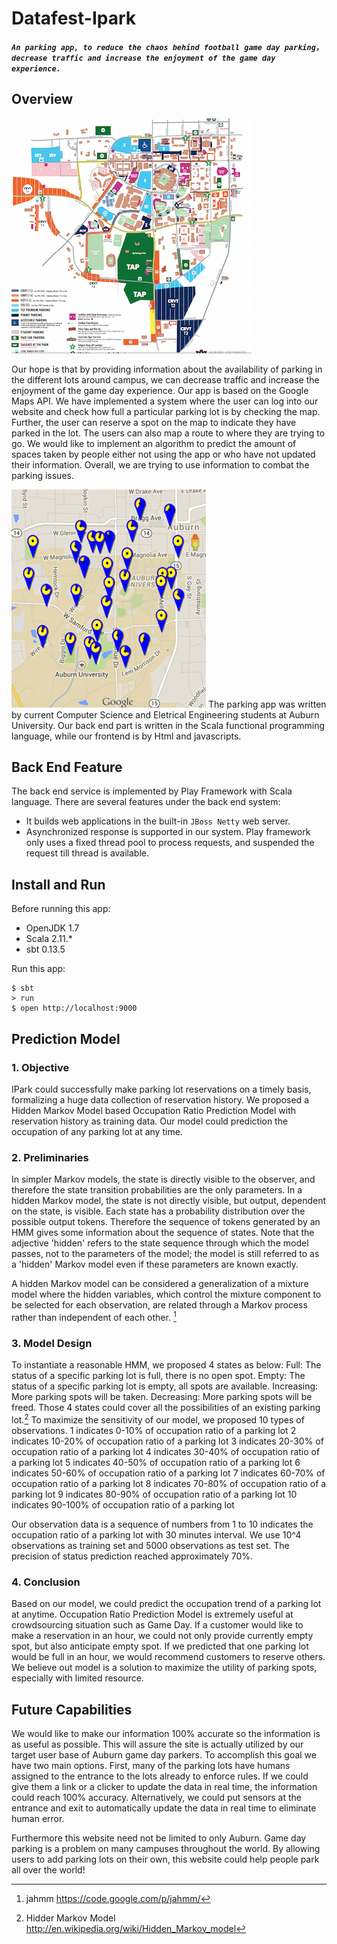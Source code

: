 # Datafest-Ipark

##### `An parking app, to reduce the chaos behind football game day parking，decrease traffic and increase the enjoyment of the game day experience.`

## Overview
![image](app/assets/images/gameday.png)

Our hope is that by providing information about the availability of parking in the different lots around campus, we can decrease traffic and increase the enjoyment of the game day experience. Our app is based on the Google Maps API. We have implemented a system where the user can log into our website and check how full a particular parking lot is by checking the map. Further, the user can reserve a spot on the map to indicate they have parked in the lot. The users can also map a route to where they are trying to go. We would like to implement an algorithm to predict the amount of spaces taken by people either not using the app or who have not updated their information. Overall, we  are trying to use information to combat the parking issues.

![image](app/assets/images/fig2.png)
The parking app was written by current Computer Science and Eletrical Engineering students at Auburn University. Our back end part is written in the Scala functional programming language, while our frontend is by Html and javascripts. 

## Back End Feature
The back end service is implemented by Play Framework with Scala language. There are several features under the back end system:

* It builds web applications in the built-in `JBoss Netty` web server.
* Asynchronized response is supported in our system. Play framework only uses a fixed thread pool to process requests, and suspended the request till thread is available.


## Install and Run
Before running this app:

* OpenJDK 1.7
* Scala 2.11.*
* sbt 0.13.5

Run this app:
```
$ sbt
> run
$ open http://localhost:9000
```

## Prediction Model

### 1. Objective
IPark could successfully make parking lot reservations on a timely basis, formalizing a huge data collection of  reservation history. We proposed a Hidden Markov Model based Occupation Ratio Prediction Model with reservation history as training data. Our model could prediction the occupation of any parking lot at any time.

### 2. Preliminaries
In simpler Markov models, the state is directly visible to the observer, and therefore the state transition probabilities are the only parameters. In a hidden Markov model, the state is not directly visible, but output, dependent on the state, is visible. Each state has a probability distribution over the possible output tokens. Therefore the sequence of tokens generated by an HMM gives some information about the sequence of states. Note that the adjective 'hidden' refers to the state sequence through which the model passes, not to the parameters of the model; the model is still referred to as a 'hidden' Markov model even if these parameters are known exactly.

A hidden Markov model can be considered a generalization of a mixture model where the hidden variables, which control the mixture component to be selected for each observation, are related through a Markov process rather than independent of each other. [^2]


### 3.	Model Design

To instantiate a reasonable HMM, we proposed 4 states as below:
Full: The status of a specific parking lot is full, there is no open spot.
Empty: The status of a specific parking lot is empty, all spots are available.
Increasing:  More parking spots will be taken.
Decreasing: More parking spots will be freed.
Those 4 states could cover all the possibilities of an existing parking lot.[^1]
To maximize the sensitivity of our model, we proposed 10 types of observations.
1 indicates 0-10% of occupation ratio of a parking lot
2 indicates 10-20% of occupation ratio of a parking lot
3 indicates 20-30% of occupation ratio of a parking lot
4 indicates 30-40% of occupation ratio of a parking lot
5 indicates 40-50% of occupation ratio of a parking lot
6 indicates 50-60% of occupation ratio of a parking lot
7 indicates 60-70% of occupation ratio of a parking lot
8 indicates 70-80% of occupation ratio of a parking lot
9 indicates 80-90% of occupation ratio of a parking lot
10 indicates 90-100% of occupation ratio of a parking lot

Our observation data is a sequence of numbers from 1 to 10 indicates the occupation ratio of a parking lot with 30 minutes interval.
We use 10^4 observations as training set and 5000 observations as test set. The precision of status prediction reached approximately 70%.

### 4.	Conclusion

Based on our model, we could predict the occupation trend of a parking lot at anytime.
Occupation Ratio Prediction Model is extremely useful at crowdsourcing situation such as Game Day. If a customer would like to make a reservation in an hour, we could not only provide currently empty spot, but also anticipate empty spot. If we predicted that one parking lot would be full in an hour, we would recommend customers to reserve others. We believe out model is a solution to maximize the utility of parking spots, especially with limited resource.

## Future Capabilities
We would like to make our information 100% accurate so the information is as useful as possible. This will assure the site is actually utilized by our target user base of Auburn game day parkers. To accomplish this goal we have two main options. First, many of the parking lots have humans assigned to the entrance to the lots already to enforce rules. If we could give them a link or a clicker to update the data in real time, the information could reach 100% accuracy. Alternatively, we could put sensors at the entrance and exit to automatically update the data in real time to eliminate human error. 

Furthermore this website need not be limited to only Auburn. Game day parking is a problem on many campuses throughout the world. By allowing users to add parking lots on their own, this website could help people park all over the world!


[^1]: Hidder Markov Model <http://en.wikipedia.org/wiki/Hidden_Markov_model>
[^2]: jahmm <https://code.google.com/p/jahmm/>
